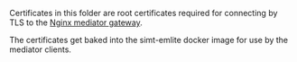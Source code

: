 Certificates in this folder are root certificates required for connecting by TLS to the [Nginx mediator gateway](https://github.com/cepro/simt-mediator-gateway). 

The certificates get baked into the simt-emlite docker image for use by the mediator clients.